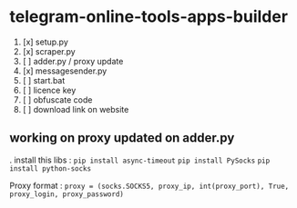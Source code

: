 # telegram-online-tools-apps-builder

1. [x] setup.py
2. [x] scraper.py
3. [ ] adder.py / proxy update
4. [x] messagesender.py
5. [ ] start.bat
6. [ ] licence key
7. [ ] obfuscate code
8. [ ] download link on website

## working on proxy updated on adder.py
. install this libs : 
`pip install async-timeout`
`pip install PySocks`
`pip install python-socks`

Proxy format : 
`proxy = (socks.SOCKS5, proxy_ip, int(proxy_port), True, proxy_login, proxy_password)`